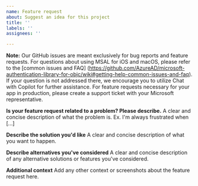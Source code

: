 ```yaml
---
name: Feature request
about: Suggest an idea for this project
title: ''
labels: ''
assignees: ''

---
```


**Note:** 
Our GitHub issues are meant exclusively for bug reports and feature requests. For questions about using MSAL for iOS and macOS, please refer to the [common issues and FAQ] (https://github.com/AzureAD/microsoft-authentication-library-for-objc/wiki#getting-help-common-issues-and-faq). If your question is not addressed there, we encourage you to utilize Chat with Copilot for further assistance.
 For feature requests necessary for your app in production, please create a support ticket with your Microsoft representative.

**Is your feature request related to a problem? Please describe.**
A clear and concise description of what the problem is. Ex. I'm always frustrated when [...]

**Describe the solution you'd like**
A clear and concise description of what you want to happen.

**Describe alternatives you've considered**
A clear and concise description of any alternative solutions or features you've considered.

**Additional context**
Add any other context or screenshots about the feature request here.
